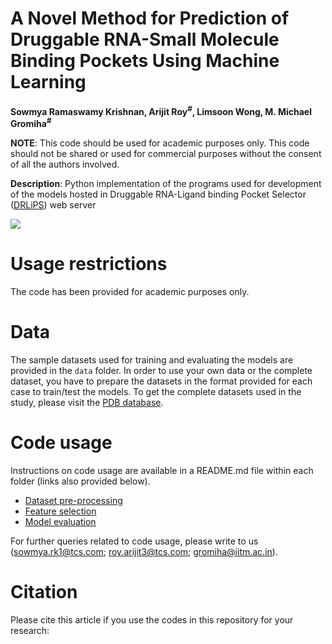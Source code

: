 # A Novel Method for Prediction of Druggable RNA-Small Molecule Binding Pockets Using Machine Learning
**Sowmya Ramaswamy Krishnan, Arijit Roy<sup>#</sup>, Limsoon Wong, M. Michael Gromiha<sup>#</sup>**

**NOTE**: This code should be used for academic purposes only. This code should not be shared or used for commercial purposes without the consent of all the authors involved.

**Description**: Python implementation of the programs used for development of the models hosted in Druggable RNA-Ligand binding Pocket Selector (<a href="https://web.iitm.ac.in/bioinfo2/DRLiPS/" target="_blank">DRLiPS</a>) web server

<a href="https://web.iitm.ac.in/bioinfo2/DRLiPS/" target="_blank"><img align=center src="https://web.iitm.ac.in/bioinfo2/DRLiPS/images/logo/RSS_logo_v1.png"></a>

# Usage restrictions
The code has been provided for academic purposes only.

# Data
The sample datasets used for training and evaluating the models are provided in the `data` folder. In order to use your own data or the complete dataset, you have to prepare the datasets in the format provided for each case to train/test the models. To get the complete datasets used in the study, please visit the <a href="https://www.rcsb.org/" target="_blank">PDB database</a>.

# Code usage
Instructions on code usage are available in a README.md file within each folder (links also provided below).
* <a href="https://github.com/Sowmya-R-Krishnan/DRLiPS/blob/main/Dataset_preprocessing/README.md">Dataset pre-processing</a>
* <a href="https://github.com/Sowmya-R-Krishnan/DRLiPS/blob/main/Feature_selection/README.md">Feature selection</a>
* <a href="https://github.com/Sowmya-R-Krishnan/DRLiPS/blob/main/Model_evaluation/README.md">Model evaluation</a>

For further queries related to code usage, please write to us (sowmya.rk1@tcs.com; roy.arijit3@tcs.com; gromiha@iitm.ac.in).

# Citation
Please cite this article if you use the codes in this repository for your research: 
